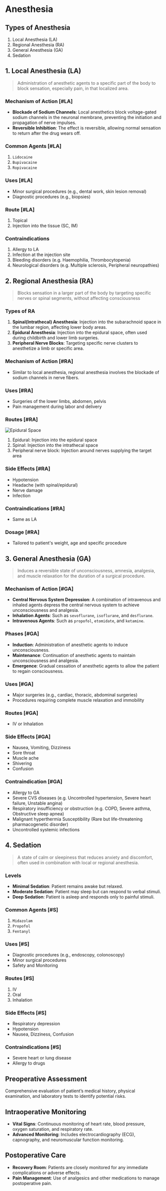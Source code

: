 # Anesthesia

## Types of Anesthesia

1. Local Anesthesia (LA)
1. Regional Anesthesia (RA)
1. General Anesthesia (GA)
1. Sedation

## 1. Local Anesthesia (LA)

> Administration of anesthetic agents to a specific part of the body to block sensation, especially pain, in that localized area.

### Mechanism of Action [#LA]

- **Blockade of Sodium Channels**: Local anesthetics block voltage-gated sodium channels in the neuronal membrane, preventing the initiation and propagation of nerve impulses.
- **Reversible Inhibition**: The effect is reversible, allowing normal sensation to return after the drug wears off.

### Common Agents [#LA]

1. `Lidocaine`
1. `Bupivacaine`
1. `Ropivacaine`

### Uses [#LA]

- Minor surgical procedures (e.g., dental work, skin lesion removal)
- Diagnostic procedures (e.g., biopsies)

### Route [#LA]

1. Topical
1. Injection into the tissue (SC, IM)

### Contraindications

1. Allergy to LA
1. Infection at the injection site
1. Bleeding disorders (e.g. Haemophilia, Thrombocytopenia)
1. Neurological disorders (e.g. Multiple sclerosis, Peripheral neuropathies)

## 2. Regional Anesthesia (RA)

> Blocks sensation in a larger part of the body by targeting specific nerves or spinal segments, without affecting consciousness

### Types of RA

1. **Spinal(Intrathecal) Anesthesia**: Injection into the subarachnoid space in the lumbar region, affecting lower body areas.
1. **Epidural Anesthesia**: Injection into the epidural space, often used during childbirth and lower limb surgeries.
1. **Peripheral Nerve Blocks**: Targeting specific nerve clusters to anesthetize a limb or specific area.

### Mechanism of Action [#RA]

- Similar to local anesthesia, regional anesthesia involves the blockade of sodium channels in nerve fibers.

### Uses [#RA]

- Surgeries of the lower limbs, abdomen, pelvis
- Pain management during labor and delivery

### Routes [#RA]

![Epidural Space](/anesthesia/epidural.jpg)

1. Epidural: Injection into the epidural space
1. Spinal: Injection into the intrathecal space
1. Peripheral nerve block: Injection around nerves supplying the target area

### Side Effects [#RA]

- Hypotension
- Headache (with spinal/epidural)
- Nerve damage
- Infection

### Contraindications [#RA]

- Same as LA

### Dosage [#RA]

- Tailored to patient's weight, age and specific procedure

## 3. General Anesthesia (GA)

> Induces a reversible state of unconsciousness, amnesia, analgesia, and muscle relaxation for the duration of a surgical procedure.

### Mechanism of Action [#GA]

- **Central Nervous System Depression**: A combination of intravenous and inhaled agents depress the central nervous system to achieve unconsciousness and analgesia.
- **Inhalation Agents**: Such as `sevoflurane`, `isoflurane`, and `desflurane`.
- **Intravenous Agents**: Such as `propofol`, `etomidate`, and `ketamine`.

### Phases [#GA]

- **Induction**: Administration of anesthetic agents to induce unconsciousness.
- **Maintenance**: Continuation of anesthetic agents to maintain unconsciousness and analgesia.
- **Emergence**: Gradual cessation of anesthetic agents to allow the patient to regain consciousness.

### Uses [#GA]

- Major surgeries (e.g., cardiac, thoracic, abdominal surgeries)
- Procedures requiring complete muscle relaxation and immobility

### Routes [#GA]

- IV or Inhalation

### Side Effects [#GA]

- Nausea, Vomiting, Dizziness
- Sore throat
- Muscle ache
- Shivering
- Confusion

### Contraindication [#GA]

- Allergy to GA
- Severe CVS diseases (e.g. Uncontrolled hypertension, Severe heart failure, Unstable angina)
- Respiratory insufficiency or obstruction (e.g. COPD, Severe asthma, Obstructive sleep apnea)
- Malignant hyperthermia Susceptibility (Rare but life-threatening pharmacogenetic disorder)
- Uncontrolled systemic infections

## 4. Sedation

> A state of calm or sleepiness that reduces anxiety and discomfort, often used in combination with local or regional anesthesia.

### Levels

- **Minimal Sedation**: Patient remains awake but relaxed.
- **Moderate Sedation**: Patient may sleep but can respond to verbal stimuli.
- **Deep Sedation**: Patient is asleep and responds only to painful stimuli.

### Common Agents [#S]

1. `Midazolam`
1. `Propofol`
1. `Fentanyl`

### Uses [#S]

- Diagnostic procedures (e.g., endoscopy, colonoscopy)
- Minor surgical procedures
- Safety and Monitoring

### Routes [#S]

1. IV
1. Oral
1. Inhalation

### Side Effects [#S]

- Respiratory depression
- Hypotension
- Nausea, Dizziness, Confusion

### Contraindications [#S]

- Severe heart or lung disease
- Allergy to drugs

## Preoperative Assessment

Comprehensive evaluation of patient’s medical history, physical examination, and laboratory tests to identify potential risks.

## Intraoperative Monitoring

- **Vital Signs**: Continuous monitoring of heart rate, blood pressure, oxygen saturation, and respiratory rate.
- **Advanced Monitoring**: Includes electrocardiography (ECG), capnography, and neuromuscular function monitoring.

## Postoperative Care

- **Recovery Room**: Patients are closely monitored for any immediate complications or adverse effects.
- **Pain Management**: Use of analgesics and other medications to manage postoperative pain.
